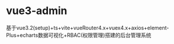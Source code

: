 # vue3-admin
基于vue3.2(setup)+ts+vite+vueRouter4.x+vuex4.x+axios+element-Plus+echarts数据可视化+RBAC(权限管理)搭建的后台管理系统
